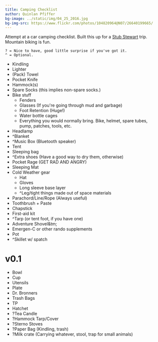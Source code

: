 ```yaml
---
title: Camping Checklist
author: Quinlan Pfiffer
bg-image: ../static/img/04_25_2016.jpg
bg-img-src: https://www.flickr.com/photos/104820964@N07/26640199665/
---
```


Attempt at a car camping checklist. Built this up for a [Stub Stewart](http://oregonstateparks.org/index.cfm?do=parkPage.dsp_parkPage&parkId=75) trip.
Mountain biking is fun.

```
? = Nice to have, good little surprise if you've got it.
^ = Optional.
```

* Kindling
* Lighter
* (Pack) Towel
* Pocket Knife
* Hammock(s)
* Spare Socks (this implies non-spare socks.)
* Bike stuff
    * Fenders
    * Glasses (If you're going through mud and garbage)
    * Foot Retention (Huge!)
    * Water bottle cages
    * Everything you would normally bring. Bike, helmet, spare tubes, pump,
      patches, tools, etc.
* Headlamp
* ^Blanket
* ^Music Box (Bluetooth speaker)
* Tent
* Sleeping bag
* ^Extra shoes (Have a good way to dry them, otherwise)
* Pocket Rage (GET RAD AND ANGRY)
* Sleeping Mat
* Cold Weather gear
    * Hat
    * Gloves
    * Long sleeve base layer
    * ^Leg/tight things made out of space materials
* Parachord/Line/Rope (Always useful)
* Toothbrush + Paste
* Chapstick
* First-aid kit
* ^Tarp (or tent foot, if you have one)
* Adventure Shovel&tm;
* Emergen-C or other rando supplements
* Pot
* ^Skillet w/ spatch

v0.1
====
* Bowl
* Cup
* Utensils
* Plate
* Dr. Bronners
* Trash Bags
* TP
* Hatchet
* ?Tea Candle
* ?Hammock Tarp/Cover
* ?Sterno Stoves
* ?Paper Bag (Kindling, trash)
* ?Milk crate (Carrying whatever, stool, trap for small animals)
